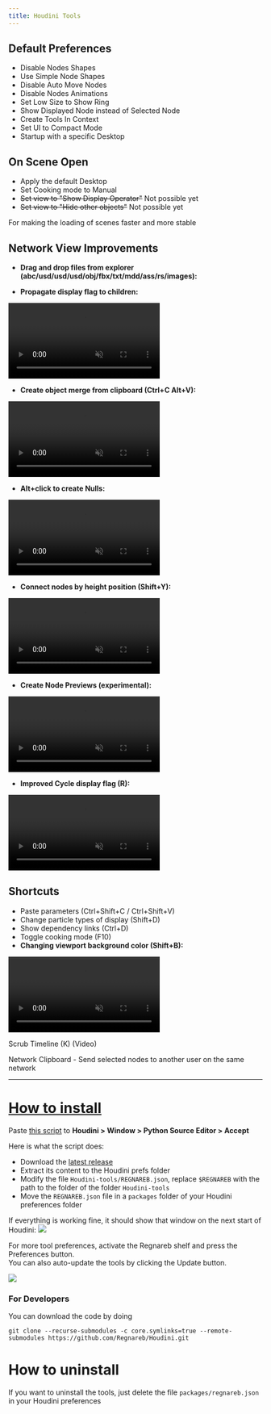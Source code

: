 ```yaml
---
title: Houdini Tools
---
```



## Default Preferences

* Disable Nodes Shapes  
* Use Simple Node Shapes  
* Disable Auto Move Nodes  
* Disable Nodes Animations  
* Set Low Size to Show Ring  
* Show Displayed Node instead of Selected Node  
* Create Tools In Context  
* Set UI to Compact Mode  
* Startup with a specific Desktop  




## On Scene Open 

* Apply the default Desktop
* Set Cooking mode to Manual
* ~~Set view to "Show Display Operator"~~ Not possible yet
* ~~Set view to "Hide other objects"~~ Not possible yet

For making the loading of scenes faster and more stable 



## Network View Improvements

* **Drag and drop files from explorer (abc/usd/usd/usd/obj/fbx/txt/mdd/ass/rs/images):**

* **Propagate display flag to children:**
<video playsinline autoplay muted loop>
  <source src="{{site.baseurl}}/medias/propagate_display.mp4" type="video/mp4">
</video>
<br>

* **Create object merge from clipboard (Ctrl+C Alt+V):**
<video playsinline autoplay muted loop>
  <source src="{{site.baseurl}}/medias/paste_object_merge.mp4" type="video/mp4">
</video>
<br>

* **Alt+click to create Nulls:**
<video playsinline autoplay muted loop>
  <source src="{{site.baseurl}}/medias/create_nulls.mp4" type="video/mp4">
</video>
<br>

* **Connect nodes by height position (Shift+Y):**
<video playsinline autoplay muted loop>
  <source src="{{site.baseurl}}/medias/connect_all_nodes.mp4" type="video/mp4">
</video>
<br>

* **Create Node Previews (experimental):**
<video playsinline autoplay muted loop>
  <source src="{{site.baseurl}}/medias/node_preview.mp4" type="video/mp4">
</video>
<br>

* **Improved Cycle display flag (R):**
<video playsinline autoplay muted loop>
  <source src="{{site.baseurl}}/medias/cycle_display.mp4" type="video/mp4">
</video>



## Shortcuts 

* Paste parameters (Ctrl+Shift+C / Ctrl+Shift+V)
* Change particle types of display (Shift+D)
* Show dependency links (Ctrl+D)
* Toggle cooking mode (F10)
* **Changing viewport background color (Shift+B):**
<video playsinline autoplay muted loop>
  <source src="{{site.baseurl}}/medias/change_viewport_color.mp4" type="video/mp4">
</video>
<br>

Scrub Timeline (K) (Video) 

Network Clipboard - Send selected nodes to another user on the same network

---

# [How to install](#how-to-install)

Paste [this script](https://raw.githubusercontent.com/Regnareb/Houdini/refs/tags/v0.3.1/python2.7libs/tools/installer.py) to **Houdini > Window > Python Source Editor > Accept**  

Here is what the script does:
 * Download the [latest release](https://github.com/Regnareb/Houdini/releases/latest/download/Houdini-tools.zip) 
 * Extract its content to the Houdini prefs folder 
 * Modify the file `Houdini-tools/REGNAREB.json`, replace `$REGNAREB` with the path to the folder of the folder `Houdini-tools`  
 * Move the `REGNAREB.json` file in a `packages` folder of your Houdini preferences folder


If everything is working fine, it should show that window on the next start of Houdini:
![]({{site.baseurl}}/medias/first_launch.png)

For more tool preferences, activate the Regnareb shelf and press the Preferences button.  
You can also auto-update the tools by clicking the Update button.

![]({{site.baseurl}}/medias/preferences.png)

### For Developers
You can download the code by doing
```
git clone --recurse-submodules -c core.symlinks=true --remote-submodules https://github.com/Regnareb/Houdini.git
```


# How to uninstall

If you want to uninstall the tools, just delete the file `packages/regnareb.json` in your Houdini preferences 


